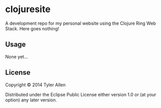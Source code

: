 # clojuresite

A development repo for my personal website using the Clojure Ring Web Stack.
Here goes nothing!

## Usage

None yet...

## License

Copyright © 2014 Tyler Allen

Distributed under the Eclipse Public License either version 1.0 or (at
your option) any later version.
